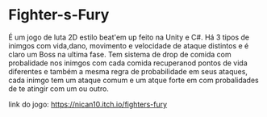 # Fighter-s-Fury
É um jogo de luta 2D estilo beat'em up 
feito na Unity e C#.
Há 3 tipos de inimgos com vida,dano, movimento e velocidade de ataque distintos
e é claro um Boss na ultima fase.
Tem sistema de drop de comida com probalidade nos inimgos com cada comida recuperanod pontos
de vida diferentes e também a mesma regra de 
probabilidade em seus ataques, cada inimgo tem um ataque comum e um atque forte em 
com probalidades de te atingir com um ou outro.

link do jogo: https://nican10.itch.io/fighters-fury
